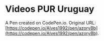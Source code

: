 # Videos PUR Uruguay 

A Pen created on CodePen.io. Original URL: [https://codepen.io/Alves1992/pen/azoryBb](https://codepen.io/Alves1992/pen/azoryBb).
